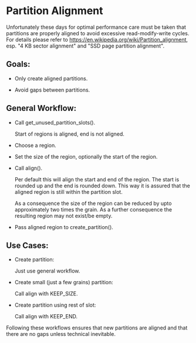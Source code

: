 
Partition Alignment
===================

Unfortunately these days for optimal performance care must be taken that
partitions are properly aligned to avoid excessive read-modify-write cycles.
For details please refer to https://en.wikipedia.org/wiki/Partition_alignment,
esp. "4 KB sector alignment" and "SSD page partition alignment".


Goals:
------

- Only create aligned partitions.

- Avoid gaps between partitions.


General Workflow:
-----------------

- Call get_unused_partition_slots().

  Start of regions is aligned, end is not aligned.

- Choose a region.

- Set the size of the region, optionally the start of the region.

- Call align().

  Per default this will align the start and end of the region. The start is
  rounded up and the end is rounded down. This way it is assured that the
  aligned region is still within the partition slot.

  As a consequence the size of the region can be reduced by upto approximately
  two times the grain. As a further consequence the resulting region may not
  exist/be empty.

- Pass aligned region to create_partition().


Use Cases:
----------

- Create partition:

  Just use general workflow.

- Create small (just a few grains) partition:

  Call align with KEEP_SIZE.

- Create partition using rest of slot:

  Call align with KEEP_END.


Following these workflows ensures that new partitions are aligned and that
there are no gaps unless technical inevitable.

